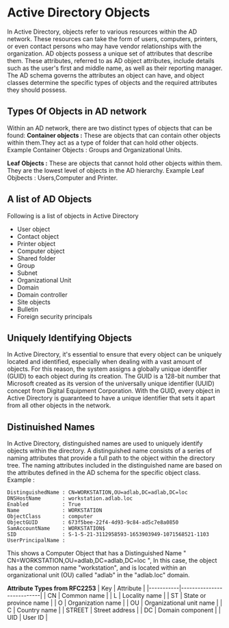 # Active Directory Objects 

In Active Directory, objects refer to various resources within the AD network. These resources can take the form of users, computers, printers, or even contact persons who may have vendor relationships with the organization. AD objects possess a unique set of attributes that describe them. These attributes, referred to as AD object attributes, include details such as the user's first and middle name, as well as their reporting manager. The AD schema governs the attributes an object can have, and object classes determine the specific types of objects and the required attributes they should possess.

## Types Of Objects in AD network

Within an AD network, there are two distinct types of objects that can be found: 
**Container objects :** These are objects that can contain other objects within them.They act as a type of folder that can hold other objects.
Example Container Objects : Groups and Organizational Units.

**Leaf Objects :** These are objects that cannot hold other objects within them. They are the lowest level of objects in the AD hierarchy.
Example Leaf Objbects : Users,Computer and Printer.

## A list of AD Objects

Following is a list of objects in Active Directory

- User object
- Contact object
- Printer object
- Computer object
- Shared folder
- Group
- Subnet
- Organizational Unit
- Domain
- Domain controller
- Site objects
- Bulletin
- Foreign security principals
  

## Uniquely Identifying Objects 

In Active Directory, it's essential to ensure that every object can be uniquely located and identified, especially when dealing with a vast amount of objects. For this reason, the system assigns a globally unique identifier (GUID) to each object during its creation. The GUID is a 128-bit number that Microsoft created as its version of the universally unique identifier (UUID) concept from Digital Equipment Corporation. With the GUID, every object in Active Directory is guaranteed to have a unique identifier that sets it apart from all other objects in the network.

## Distinuished Names

In Active Directory, distinguished names are used to uniquely identify objects within the directory. A distinguished name consists of a series of naming attributes that provide a full path to the object within the directory tree. The naming attributes included in the distinguished name are based on the attributes defined in the AD schema for the specific object class.
Example : 

```
DistinguishedName : CN=WORKSTATION,OU=adlab,DC=adlab,DC=loc
DNSHostName       : workstation.adlab.loc
Enabled           : True
Name              : WORKSTATION
ObjectClass       : computer
ObjectGUID        : 673f5bee-22f4-4d93-9c84-ad5c7e8a0850
SamAccountName    : WORKSTATION$
SID               : S-1-5-21-3112958593-1653903949-1071568521-1103
UserPrincipalName :
```

This shows a Computer Object that has a Distinguished Name  " CN=WORKSTATION,OU=adlab,DC=adlab,DC=loc ", In this case, the object has a the common name "workstation", and is located within an organizational unit (OU) called "adlab" in the "adlab.loc" domain.


**Attribute Types from RFC2253**
|   Key     |   Attribute               |
|-----------|---------------------------|
|   CN      | Common name               |
|   L       | Locality name             |
|   ST      | State or province name    |
|   O       | Organization name         |
|   OU      | Organizational unit name  |
|   C       | Country name              |
|   STREET  | Street address            |
|   DC      | Domain component          |
|   UID     | User ID                   |
